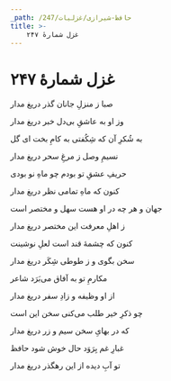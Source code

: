 ```yaml
---
_path: /حافظ-شیرازی/غزلیات/247
title: >-
    غزل شمارهٔ ۲۴۷
---
```

# غزل شمارهٔ ۲۴۷

<div class="b" id="bn1"><div class="m1"><p>صبا ز منزلِ جانان گذر دریغ مدار</p></div>
<div class="m2"><p>وز او به عاشقِ بی‌دل خبر دریغ مدار</p></div></div>
<div class="b" id="bn2"><div class="m1"><p>به شُکرِ آن که شِکُفتی به کامِ بخت ای گل</p></div>
<div class="m2"><p>نسیمِ وصل ز مرغِ سحر دریغ مدار</p></div></div>
<div class="b" id="bn3"><div class="m1"><p>حریفِ عشقِ تو بودم چو ماهِ نو بودی</p></div>
<div class="m2"><p>کنون که ماهِ تمامی نظر دریغ مدار</p></div></div>
<div class="b" id="bn4"><div class="m1"><p>جهان و هر چه در او هست سهل و مختصر است</p></div>
<div class="m2"><p>ز اهلِ معرفت این مختصر دریغ مدار</p></div></div>
<div class="b" id="bn5"><div class="m1"><p>کنون که چشمهٔ قند است لعلِ نوشینت</p></div>
<div class="m2"><p>سخن بگوی و ز طوطی شِکَر دریغ مدار</p></div></div>
<div class="b" id="bn6"><div class="m1"><p>مکارمِ تو به آفاق می‌بَرَد شاعر</p></div>
<div class="m2"><p>از او وظیفه و زادِ سفر دریغ مدار</p></div></div>
<div class="b" id="bn7"><div class="m1"><p>چو ذکرِ خیر طلب می‌کنی سخن این است</p></div>
<div class="m2"><p>که در بهایِ سخن سیم و زر دریغ مدار</p></div></div>
<div class="b" id="bn8"><div class="m1"><p>غبارِ غم بِرَوَد حال خوش شود حافظ</p></div>
<div class="m2"><p>تو آبِ دیده از این رهگذر دریغ مدار</p></div></div>
